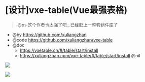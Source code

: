 # [设计]vxe-table(Vue最强表格)

> @ps 这个作者也太强了吧...已经赶上一整套组件库了

- @by https://github.com/xuliangzhan
- @code https://github.com/xuliangzhan/vxe-table
- @doc
  - https://vxetable.cn/#/table/start/install
  - https://xuliangzhan.com/vxe-table/#/table/start/install @nil

![](https://luo0412.oss-cn-hangzhou.aliyuncs.com/static/images/vue/vxe-arch.png)

![](https://luo0412.oss-cn-hangzhou.aliyuncs.com/1646721888152.png)